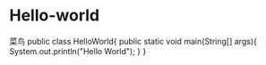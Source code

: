 # Hello-world
菜鸟
public class HelloWorld{
  public static void main(String[] args){
    System.out.println("Hello World");
  }
}
